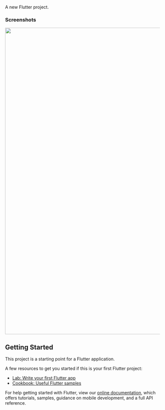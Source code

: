 A new Flutter project.

### Screenshots
<img src="https://user-images.githubusercontent.com/79747022/147131799-7bb8ed2a-bfeb-4eb1-872a-70191bcae54b.png" width="1000"/>

## Getting Started

This project is a starting point for a Flutter application.

A few resources to get you started if this is your first Flutter project:

- [Lab: Write your first Flutter app](https://flutter.dev/docs/get-started/codelab)
- [Cookbook: Useful Flutter samples](https://flutter.dev/docs/cookbook)

For help getting started with Flutter, view our
[online documentation](https://flutter.dev/docs), which offers tutorials,
samples, guidance on mobile development, and a full API reference.
